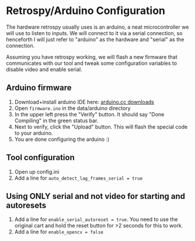 Retrospy/Arduino Configuration
==============================

The hardware retrospy usually uses is an arduino, a neat microcontroller
we will use to listen to inputs. We will connect to it via a serial connection,
so henceforth I will just refer to "arduino" as the hardware and "serial"
as the connection.

Assuming you have retrospy working, we will flash a new firmware that
communicates with our tool and tweak some configuration variables
to disable video and enable serial.

Arduino firmware
----------------

1. Download+install arduino IDE here: [arduino.cc downloads](https://www.arduino.cc/en/software)
2. Open `firmware.ino` in the data/arduino directory
3. In the upper left press the "Verify" button. It should say "Done Compiling" in the green status bar.
4. Next to verify, click the "Upload" button. This will flash the special code to your arduino.
5. You are done configuring the arduino :)

Tool configuration
------------------

1. Open up config.ini
2. Add a line for `auto_detect_lag_frames_serial = true`

Using ONLY serial and not video for starting and autoresets
-----------------------------------------------------------

1. Add a line for `enable_serial_autoreset = true`. You need to use the original cart and hold the reset button for >2 seconds for this to work.
2. Add a line for `enable_opencv = false`